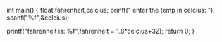 int main()
{
    float fahrenheit,celcius;
 printf(" enter the temp in celcius: ");
 scanf("%f",&celcius);
 
 printf("fahrenheit is: %f",fahrenheit = 1.8*celcius+32);
 return 0;
}
